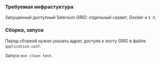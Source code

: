 ### Требуемая инфрастуктура
Запущенный доступный Selenium GRID: отдельный сервет, Docker и т. п.

### Сборка, запуск
Перед сборкой нужно указать адрес доступа к хосту GRID в файле
`application.conf`.

Запуск `mvn clean test`.